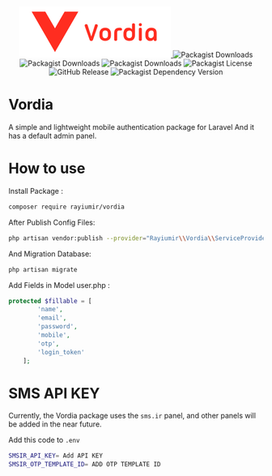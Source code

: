 <div align="center">
    <a href="https://github.com/Rayiumir/Vordia" target="_blank">
        <img src="./art/Vordia.png" alt="Vordia Logo">
    </a>
    <img alt="Packagist Downloads" src="https://img.shields.io/packagist/dd/rayiumir/vordia">
    <img alt="Packagist Downloads" src="https://img.shields.io/packagist/dm/rayiumir/vordia">
    <img alt="Packagist Downloads" src="https://img.shields.io/packagist/dt/rayiumir/vordia">
    <img alt="Packagist License" src="https://img.shields.io/packagist/l/rayiumir/vordia">
    <img alt="GitHub Release" src="https://img.shields.io/github/v/release/rayiumir/vordia">
    <img alt="Packagist Dependency Version" src="https://img.shields.io/packagist/dependency-v/rayiumir/vordia/PHP">
</div>

# Vordia

A simple and lightweight mobile authentication package for Laravel And it has a default admin panel.

# How to use

Install Package :

```bash
composer require rayiumir/vordia
```

After Publish Config Files:

```bash
php artisan vendor:publish --provider="Rayiumir\\Vordia\\ServiceProvider\\VordiaServiceProvider"
```

And Migration Database:

```bash
php artisan migrate
```

Add Fields in Model user.php :

```php
protected $fillable = [
        'name',
        'email',
        'password',
        'mobile',
        'otp',
        'login_token'
    ];
```

# SMS API KEY

Currently, the Vordia package uses the `sms.ir` panel, and other panels will be added in the near future.

Add this code to `.env`

```bash
SMSIR_API_KEY= Add API KEY
SMSIR_OTP_TEMPLATE_ID= ADD OTP TEMPLATE ID
```
